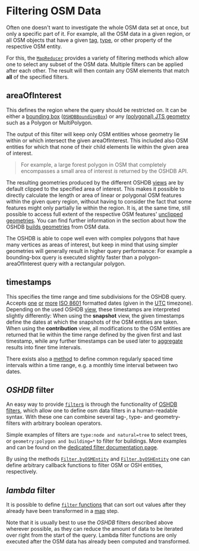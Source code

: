 Filtering OSM Data
==================

Often one doesn't want to investigate the whole OSM data set at once, but only a specific part of it. For example, all the OSM data in a given region, or all OSM objects that have a given [tag](https://wiki.openstreetmap.org/wiki/Tags), [type](https://wiki.openstreetmap.org/wiki/Elements), or other property of the respective OSM entity.

For this, the [`MapReducer`](https://javadoc.io/doc/org.heigit.ohsome/oshdb-api/latest/org/heigit/ohsome/oshdb/api/mapreducer/MapReducer.html) provides a variety of filtering methods which allow one to select any subset of the OSM data. Multiple filters can be applied after each other. The result will then contain any OSM elements that match **all** of the specified filters.


areaOfInterest
--------------

This defines the region where the query should be restricted on. It can be either a [bounding box](https://javadoc.io/doc/org.heigit.ohsome/oshdb-api/latest/org/heigit/ohsome/oshdb/api/mapreducer/MapReducer.html#areaOfInterest(org.heigit.ohsome.oshdb.OSHDBBoundingBox)) ([`OSHDBBoundingBox`](https://javadoc.io/doc/org.heigit.ohsome/oshdb/latest/org/heigit/ohsome/oshdb/OSHDBBoundingBox.html)) or any [(polygonal) JTS geometry](https://javadoc.io/doc/org.heigit.ohsome/oshdb-api/latest/org/heigit/ohsome/oshdb/api/mapreducer/MapReducer.html#areaOfInterest(P)) such as a Polygon or MultiPolygon.

The output of this filter will keep only OSM entities whose geometry lie within or which intersect the given areaOfInterest. This included also OSM entities for which that none of their child elements lie within the given area of interest.

> For example, a large forest polygon in OSM that completely encompasses a small area of interest _is_ returned by the OSHDB API.

The resulting geometries produced by the different OSHDB [views](views.md) are by default clipped to the specified area of interest. This makes it possible to directly calculate the length or area of linear or polygonal OSM features within the given query region, without having to consider the fact that some features might only partially lie within the region. It is, at the same time, still possible to access full extent of the respective OSM features' [unclipped](https://javadoc.io/doc/org.heigit.ohsome/oshdb-util/latest/org/heigit/ohsome/oshdb/util/mappable/OSMEntitySnapshot.html#getGeometryUnclipped()) [geometries](https://javadoc.io/doc/org.heigit.ohsome/oshdb-util/latest/org/heigit/ohsome/oshdb/util/mappable/OSMContribution.html#getGeometryUnclippedBefore()). You can find further information in the section about how the OSHDB [builds geometries](geometries.md) from OSM data.

The OSHDB is able to cope well even with complex polygons that have many vertices as areas of interest, but keep in mind that using simpler geometries will generally result in higher query performance: For example a bounding-box query is executed slightly faster than a polygon-areaOfInterest query with a rectangular polygon.

<!-- todo: link to blog post with spatial filtering performance benchmarks -->

timestamps
----------

This specifies the time range and time subdivisions for the OSHDB query. Accepts [one](https://javadoc.io/doc/org.heigit.ohsome/oshdb-api/latest/org/heigit/ohsome/oshdb/api/mapreducer/MapReducer.html#timestamps(java.lang.String)) [or](https://javadoc.io/doc/org.heigit.ohsome/oshdb-api/latest/org/heigit/ohsome/oshdb/api/mapreducer/MapReducer.html#timestamps(java.lang.String,java.lang.String)) [more](https://javadoc.io/doc/org.heigit.ohsome/oshdb-api/latest/org/heigit/ohsome/oshdb/api/mapreducer/MapReducer.html#timestamps(java.lang.String,java.lang.String,java.lang.String...)) [ISO 8601](https://en.wikipedia.org/wiki/ISO_8601) formatted dates (given in the [UTC](https://en.wikipedia.org/wiki/Coordinated_Universal_Time) timezone). Depending on the used OSHDB [view](views.md), these timestamps are interpreted slightly differently: When using the **snapshot** view, the given timestamps define the dates at which the snapshots of the OSM entities are taken. When using the **contribution** view, all modifications to the OSM entities are returned that lie within the time range defined by the given first and last timestamp, while any further timestamps can be used later to [aggregate](aggregation.md) results into finer time intervals.

There exists also a [method](https://javadoc.io/doc/org.heigit.ohsome/oshdb-api/latest/org/heigit/ohsome/oshdb/api/mapreducer/MapReducer.html#timestamps(java.lang.String,java.lang.String,org.heigit.ohsome.oshdb.util.time.OSHDBTimestamps.Interval)) to define common regularly spaced time intervals within a time range, e.g. a monthly time interval between two dates.

_OSHDB_ filter
---------------

An easy way to provide [`filter`s](https://javadoc.io/doc/org.heigit.ohsome/oshdb-api/latest/org/heigit/ohsome/oshdb/api/mapreducer/MapReducer.html#filter(java.lang.String)) is through the functionality of [OSHDB filters](https://github.com/GIScience/oshdb/blob/1.2.2/oshdb-filter/README.md), which allow one to define osm data filters in a human-readable syntax. With these one can combine several tag-, type- and geometry-filters with arbitrary boolean operators.

Simple examples of filters are `type:node and natural=tree` to select trees, or `geometry:polygon and building=*` to filter for buildings. More examples and can be found on the [dedicated filter documentation page](https://github.com/GIScience/oshdb/blob/1.2.2/oshdb-filter/README.md#examples).

By using the methods [`Filter.byOSMEntity`](https://javadoc.io/doc/org.heigit.ohsome/oshdb-filter/latest/org/heigit/ohsome/oshdb/filter/Filter.html#byOSMEntity(org.heigit.ohsome.oshdb.util.function.OSMEntityFilter)) and [`Filter.byOSHEntity`](https://javadoc.io/doc/org.heigit.ohsome/oshdb-filter/latest/org/heigit/ohsome/oshdb/filter/Filter.html#byOSHEntity(org.heigit.ohsome.oshdb.util.function.OSHEntityFilter)) one can define arbitrary callback functions to filter OSM or OSH entities, respectively.

_lambda_ filter
---------------

It is possible to define [`filter` functions](https://javadoc.io/doc/org.heigit.ohsome/oshdb-api/latest/org/heigit/ohsome/oshdb/api/mapreducer/MapReducer.html#filter(org.heigit.ohsome.oshdb.util.function.SerializablePredicate)) that can sort out values after they already have been transformed in a [map](map-reduce.md#map) step.

Note that it is usually best to use the _OSHDB_ filters described above wherever possible, as they can reduce the amount of data to be iterated over right from the start of the query. Lambda filter functions are only executed after the OSM data has already been computed and transformed.
